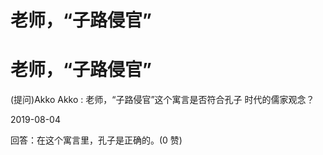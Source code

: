 # 老师，“子路侵官”

# 老师，“子路侵官”

(提问)Akko Akko : 老师，“子路侵官”这个寓言是否符合孔子 时代的儒家观念？

2019-08-04

回答：在这个寓言里，孔子是正确的。(0 赞)